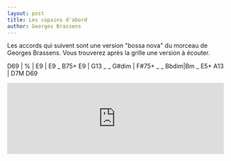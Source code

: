```yaml
---
layout: post
title: Les copains d'abord
author: Georges Brassens
---
```


Les accords qui suivent sont une version "bossa nova" du morceau de Georges Brassens.
Vous trouverez après la grille une version à écouter.

<canvas class="chords">D69 | % | E9 | E9 _ B75+ E9 |
G13 _ _ G#dim | F#75+ _ _ Bbdim|Bm _ E5+ A13 | D7M D69</canvas>
    
    
<iframe width="100%" height="166" scrolling="no" frameborder="no" src="https://w.soundcloud.com/player/?url=http%3A%2F%2Fapi.soundcloud.com%2Ftracks%2F79172414"> no frame</iframe>
   
   
